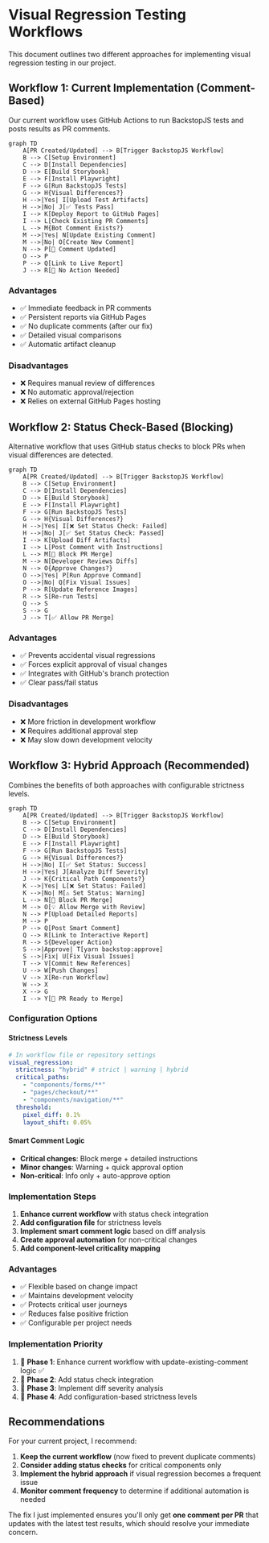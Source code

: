 # Visual Regression Testing Workflows

This document outlines two different approaches for implementing visual regression testing in our project.

## Workflow 1: Current Implementation (Comment-Based)

Our current workflow uses GitHub Actions to run BackstopJS tests and posts results as PR comments.

```mermaid
graph TD
    A[PR Created/Updated] --> B[Trigger BackstopJS Workflow]
    B --> C[Setup Environment]
    C --> D[Install Dependencies]
    D --> E[Build Storybook]
    E --> F[Install Playwright]
    F --> G[Run BackstopJS Tests]
    G --> H{Visual Differences?}
    H -->|Yes| I[Upload Test Artifacts]
    H -->|No| J[✅ Tests Pass]
    I --> K[Deploy Report to GitHub Pages]
    I --> L[Check Existing PR Comments]
    L --> M{Bot Comment Exists?}
    M -->|Yes| N[Update Existing Comment]
    M -->|No| O[Create New Comment]
    N --> P[📝 Comment Updated]
    O --> P
    P --> Q[Link to Live Report]
    J --> R[🎉 No Action Needed]
```

### Advantages
- ✅ Immediate feedback in PR comments
- ✅ Persistent reports via GitHub Pages
- ✅ No duplicate comments (after our fix)
- ✅ Detailed visual comparisons
- ✅ Automatic artifact cleanup

### Disadvantages
- ❌ Requires manual review of differences
- ❌ No automatic approval/rejection
- ❌ Relies on external GitHub Pages hosting

## Workflow 2: Status Check-Based (Blocking)

Alternative workflow that uses GitHub status checks to block PRs when visual differences are detected.

```mermaid
graph TD
    A[PR Created/Updated] --> B[Trigger BackstopJS Workflow]
    B --> C[Setup Environment]
    C --> D[Install Dependencies]
    D --> E[Build Storybook]
    E --> F[Install Playwright]
    F --> G[Run BackstopJS Tests]
    G --> H{Visual Differences?}
    H -->|Yes| I[❌ Set Status Check: Failed]
    H -->|No| J[✅ Set Status Check: Passed]
    I --> K[Upload Diff Artifacts]
    I --> L[Post Comment with Instructions]
    L --> M[🚫 Block PR Merge]
    M --> N[Developer Reviews Diffs]
    N --> O{Approve Changes?}
    O -->|Yes| P[Run Approve Command]
    O -->|No| Q[Fix Visual Issues]
    P --> R[Update Reference Images]
    R --> S[Re-run Tests]
    Q --> S
    S --> G
    J --> T[✅ Allow PR Merge]
```

### Advantages
- ✅ Prevents accidental visual regressions
- ✅ Forces explicit approval of visual changes
- ✅ Integrates with GitHub's branch protection
- ✅ Clear pass/fail status

### Disadvantages
- ❌ More friction in development workflow
- ❌ Requires additional approval step
- ❌ May slow down development velocity

## Workflow 3: Hybrid Approach (Recommended)

Combines the benefits of both approaches with configurable strictness levels.

```mermaid
graph TD
    A[PR Created/Updated] --> B[Trigger BackstopJS Workflow]
    B --> C[Setup Environment]
    C --> D[Install Dependencies]
    D --> E[Build Storybook]
    E --> F[Install Playwright]
    F --> G[Run BackstopJS Tests]
    G --> H{Visual Differences?}
    H -->|No| I[✅ Set Status: Success]
    H -->|Yes| J[Analyze Diff Severity]
    J --> K{Critical Path Components?}
    K -->|Yes| L[❌ Set Status: Failed]
    K -->|No| M[⚠️ Set Status: Warning]
    L --> N[🚫 Block PR Merge]
    M --> O[💡 Allow Merge with Review]
    N --> P[Upload Detailed Reports]
    M --> P
    P --> Q[Post Smart Comment]
    Q --> R[Link to Interactive Report]
    R --> S{Developer Action}
    S -->|Approve| T[yarn backstop:approve]
    S -->|Fix| U[Fix Visual Issues]
    T --> V[Commit New References]
    U --> W[Push Changes]
    V --> X[Re-run Workflow]
    W --> X
    X --> G
    I --> Y[🎉 PR Ready to Merge]
```

### Configuration Options

#### Strictness Levels
```yaml
# In workflow file or repository settings
visual_regression:
  strictness: "hybrid" # strict | warning | hybrid
  critical_paths:
    - "components/forms/**"
    - "pages/checkout/**"
    - "components/navigation/**"
  threshold:
    pixel_diff: 0.1%
    layout_shift: 0.05%
```

#### Smart Comment Logic
- **Critical changes**: Block merge + detailed instructions
- **Minor changes**: Warning + quick approval option
- **Non-critical**: Info only + auto-approve option

### Implementation Steps

1. **Enhance current workflow** with status check integration
2. **Add configuration file** for strictness levels
3. **Implement smart comment logic** based on diff analysis
4. **Create approval automation** for non-critical changes
5. **Add component-level criticality mapping**

### Advantages
- ✅ Flexible based on change impact
- ✅ Maintains development velocity
- ✅ Protects critical user journeys
- ✅ Reduces false positive friction
- ✅ Configurable per project needs

### Implementation Priority
1. 🎯 **Phase 1**: Enhance current workflow with update-existing-comment logic ✅
2. 🎯 **Phase 2**: Add status check integration
3. 🎯 **Phase 3**: Implement diff severity analysis
4. 🎯 **Phase 4**: Add configuration-based strictness levels

## Recommendations

For your current project, I recommend:

1. **Keep the current workflow** (now fixed to prevent duplicate comments)
2. **Consider adding status checks** for critical components only
3. **Implement the hybrid approach** if visual regression becomes a frequent issue
4. **Monitor comment frequency** to determine if additional automation is needed

The fix I just implemented ensures you'll only get **one comment per PR** that updates with the latest test results, which should resolve your immediate concern.